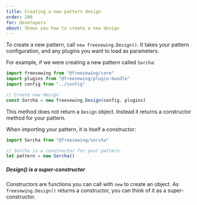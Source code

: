 ```yaml
---
title: Creating a new pattern design
order: 200
for: developers
about: Shows you how to create a new design
---
```


To create a new pattern, call `new freesewing.Design()`.
It takes your pattern configuration, 
and any plugins you want to load as parameters.

For example, if we were creating a new pattern called `Sorcha`:

```js
import freesewing from "@freesewing/core"
import plugins from "@freesewing/plugin-bundle"
import config from "../config"

// Create new design
const Sorcha = new freesewing.Design(config, plugins)
```

This method does not return a `Design` object. Instead it returns 
a constructor method for your pattern.

When importing your pattern, it is itself a constructor:

```js
import Sorcha from "@freesewing/sorcha"

// Sorcha is a constructor for your pattern. 
let pattern = new Sorcha()
```

<Tip>

##### Design() is a super-constructor

Constructors are functions you can call with `new` to create an object. 
As `freesewing.Design()` returns a constructor, you can think of it
as a super-constructor.

</Tip>
